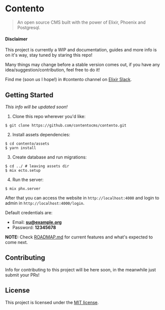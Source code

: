 # Contento

> An open source CMS built with the power of Elixir, Phoenix and Postgresql.

#### Disclaimer

This project is currently a WIP and documentation, guides and more info is on it's way, stay tuned by staring this repo!

Many things may change before a stable version comes out, if you have any idea/suggestion/contribution, feel free to do it!

Find me (soon *us* I hope!) in #contento channel on [Elixir Slack](https://elixir-slackin.herokuapp.com/).

## Getting Started

*This info will be updated soon!*

1. Clone this repo wherever you'd like:

```
$ git clone https://github.com/contentocms/contento.git
```

2. Install assets dependencies:

```
$ cd contento/assets
$ yarn install
```

3. Create database and run migrations:

```
$ cd ../ # leaving assets dir
$ mix ecto.setup
```

4. Run the server:

```
$ mix phx.server
```

After that you can access the website in `http://localhost:4000` and login to admin in `http://localhost:4000/login`.

Default credentials are:

- Email: **su@example.org**
- Password: **12345678**

**NOTE:** Check [ROADMAP.md](https://github.com/contentocms/contento/blob/master/ROADMAP.md) for current features and what's expected to come next.

## Contributing

Info for contributing to this project will be here soon, in the meanwhile just submit your PRs!

## License

This project is licensed under the [MIT license](https://github.com/contentocms/contento/blob/master/LICENSE.md).
